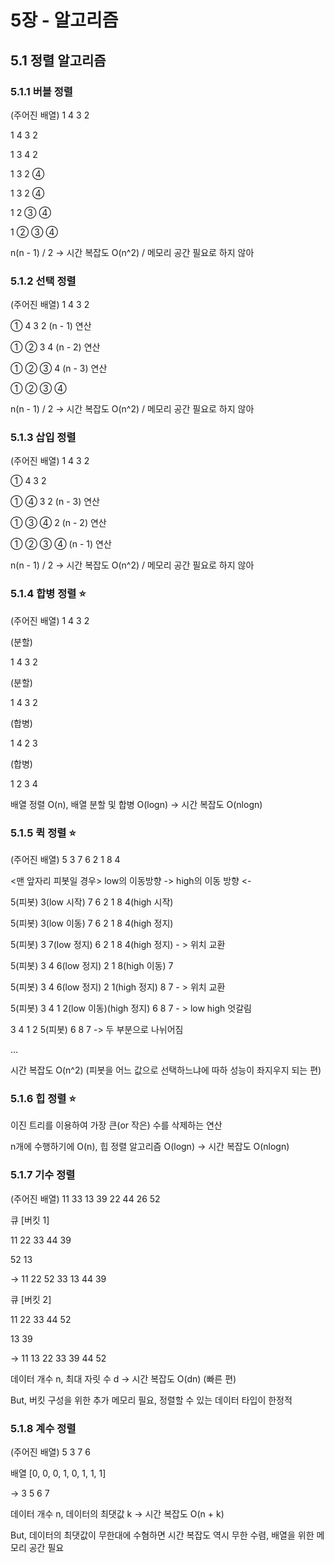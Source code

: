 # 5장 - 알고리즘

## 5.1 정렬 알고리즘

### 5.1.1 버블 정렬

(주어진 배열) 1 4 3 2

1 4 3 2

1 3 4 2

1 3 2 ④

1 3 2 ④

1 2 ③ ④

1 ② ③ ④

n(n - 1) / 2 -> 시간 복잡도 O(n^2) / 메모리 공간 필요로 하지 않아

### 5.1.2 선택 정렬

(주어진 배열) 1 4 3 2
  
① 4 3 2 (n - 1) 연산

① ② 3 4 (n - 2) 연산

① ② ③ 4 (n - 3) 연산

① ② ③ ④

n(n - 1) / 2 -> 시간 복잡도 O(n^2) / 메모리 공간 필요로 하지 않아

### 5.1.3 삽입 정렬

(주어진 배열) 1 4 3 2

① 4 3 2

① ④ 3 2 (n - 3) 연산

① ③ ④ 2 (n - 2) 연산

① ② ③ ④ (n - 1) 연산

n(n - 1) / 2 -> 시간 복잡도 O(n^2) / 메모리 공간 필요로 하지 않아

### 5.1.4 합병 정렬 ⭐

(주어진 배열) 1 4 3 2

(분할)

1 4    3 2

(분할)

1    4    3    2

(합병)

1 4    2 3

(합병)

1 2 3 4

배열 정렬 O(n), 배열 분할 및 합병 O(logn) -> 시간 복잡도 O(nlogn)

### 5.1.5 퀵 정렬 ⭐

(주어진 배열) 5 3 7 6 2 1 8 4

<맨 앞자리 피봇일 경우>   low의 이동방향 ->      high의 이동 방향 <-

5(피봇) 3(low 시작) 7 6 2 1 8 4(high 시작)

5(피봇) 3(low 이동) 7 6 2 1 8 4(high 정지)

5(피봇) 3 7(low 정지) 6 2 1 8 4(high 정지) - > 위치 교환

5(피봇) 3 4 6(low 정지) 2 1 8(high 이동) 7

5(피봇) 3 4 6(low 정지) 2 1(high 정지) 8 7 - > 위치 교환

5(피봇) 3 4 1 2(low 이동)(high 정지) 6 8 7 - > low high 엇갈림

3 4 1 2   5(피봇)   6 8 7 -> 두 부분으로 나뉘어짐

...

시간 복잡도 O(n^2) (피봇을 어느 값으로 선택하느냐에 따하 성능이 좌지우지 되는 편)

### 5.1.6 힙 정렬 ⭐

이진 트리를 이용하여 가장 큰(or 작은) 수를 삭제하는 연산

n개에 수행하기에 O(n), 힙 정렬 알고리즘 O(logn) -> 시간 복잡도 O(nlogn)

### 5.1.7 기수 정렬

(주어진 배열) 11 33 13 39 22 44 26 52

큐 [버킷 1]

11 22 33 44             39

   52 13

-> 11 22 52 33 13 44 39

큐 [버킷 2]

11 22 33 44 52

13    39

-> 11 13 22 33 39 44 52

데이터 개수 n, 최대 자릿 수 d -> 시간 복잡도 O(dn) (빠른 편)

But, 버킷 구성을 위한 추가 메모리 필요, 정렬할 수 있는 데이터 타입이 한정적

### 5.1.8 계수 정렬

(주어진 배열) 5 3 7 6

배열 [0, 0, 0, 1, 0, 1, 1, 1]

-> 3 5 6 7

데이터 개수 n, 데이터의 최댓값 k -> 시간 복잡도 O(n + k)

But, 데이터의 최댓값이 무한대에 수혐하면 시간 복잡도 역시 무한 수렴, 배열을 위한 메모리 공간 필요
